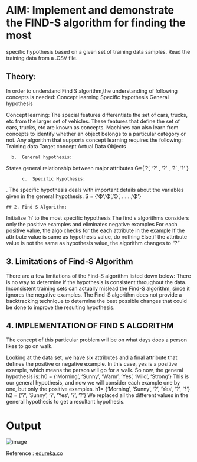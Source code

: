 # AIM: Implement and demonstrate the FIND-S algorithm for finding the most
specific hypothesis based on a given set of training data samples. Read the
training data from a .CSV file.

## Theory:

In order to understand Find S algorithm,the understanding of following concepts is needed:
Concept learning
Specific hypothesis
General hypothesis

Concept learning:
The special features differentiate the set of cars, trucks, etc from the larger set of vehicles. These features that define the set of cars, trucks, etc are known as concepts.
Machines can also learn from concepts to identify whether an object belongs to a particular category or not.
Any algorithm that supports concept learning requires the following:
Training data
Target concept
Actual Data Objects

      b.  General hypothesis:
States general relationship between major attributes
G={‘?’, ‘?’ , ‘?’ , ‘?’ ,‘?’ }

	      c.  Specific Hypothesis:
. The specific hypothesis deals with important details about the variables given in the general hypothesis.
S = {‘Φ’,’Φ’,’Φ’, ……,’Φ’}

	## 2. Find S Algorithm:
Initialize ‘h’ to the most specific hypothesis
The find s algorithms considers only the positive examples and eliminates negative examples
For each positive value, the algo checks for the each attribute in the example
If the attribute value is same as hypothesis value, do nothing
Else,if the attribute value is not the same as hypothesis value, the algorithm changes to “?”



## 3. Limitations of Find-S Algorithm
There are a few limitations of the Find-S algorithm listed down below:
There is no way to determine if the hypothesis is consistent throughout the data.
Inconsistent training sets can actually mislead the Find-S algorithm, since it ignores the negative examples.
The Find-S algorithm does not provide a backtracking technique to determine the best possible changes that could be done to improve the resulting hypothesis.

## 4. IMPLEMENTATION OF FIND S ALGORITHM
The concept of this particular problem will be on what days does a person likes to go on walk.


Looking at the data set, we have six attributes and a final attribute that defines the positive or negative example. In this case, yes is a positive example, which means the person will go for a walk.
So now, the general hypothesis is:
h0 = {‘Morning’, ‘Sunny’, ‘Warm’, ‘Yes’, ‘Mild’, ‘Strong’}
This is our general hypothesis, and now we will consider each example one by one, but only the positive examples.
h1= {‘Morning’, ‘Sunny’, ‘?’, ‘Yes’, ‘?’, ‘?’}
h2 = {‘?’, ‘Sunny’, ‘?’, ‘Yes’, ‘?’, ‘?’}
We replaced all the different values in the general hypothesis to get a resultant hypothesis.

# Output
![image](https://user-images.githubusercontent.com/84711076/216431743-9ed48945-0891-4825-811f-18bd1c6d9fd3.png)

Reference : [edureka.co]( https://www.edureka.co/blog/find-s-algorithm-in-machine-learning/)
